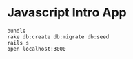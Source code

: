 # Javascript Intro App

```
bundle
rake db:create db:migrate db:seed
rails s
open localhost:3000
```
